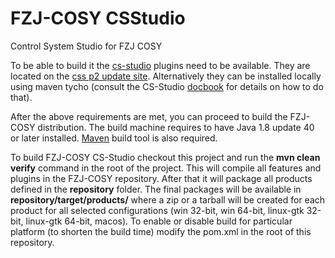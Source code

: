 # FZJ-COSY CSStudio
Control System Studio for FZJ COSY

To be able to build it the [cs-studio](https://github.com/ControlSystemStudio/cs-studio) plugins need to be available. They are located on the [css p2 update site](http://download.controlsystemstudio.org/updates/4.3). Alternatively they can be installed locally using maven tycho (consult the CS-Studio [docbook](http://cs-studio.sourceforge.net/docbook/) for details on how to do that).

After the above requirements are met, you can proceed to build the FZJ-COSY distribution. The build machine requires to have Java 1.8 update 40 or later installed. [Maven](https://maven.apache.org/) build tool is also required.

To build FZJ-COSY CS-Studio checkout this project and run the **mvn clean verify** command in the root of the project. This will compile all features and plugins in the FZJ-COSY repository. After that it will package all products defined in the **repository** folder. The final packages will be available in **repository/target/products/** where a zip or a tarball will be created for each product for all selected configurations (win 32-bit, win 64-bit, linux-gtk 32-bit, linux-gtk 64-bit, macos). To enable or disable build for particular platform (to shorten the build time) modify the pom.xml in the root of this repository.
